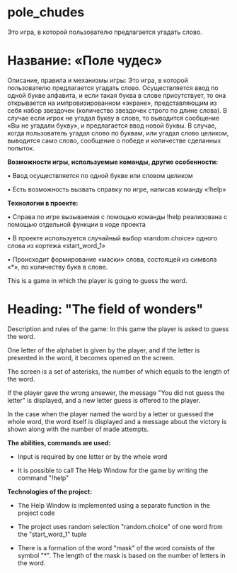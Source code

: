 # pole_chudes
Это игра, в которой пользователю предлагается угадать слово.

# Название: «Поле чудес»

Описание, правила и механизмы игры: Это игра, в которой пользователю предлагается угадать слово.
Осуществляется ввод по одной букве алфавита, и если такая буква в слове присутствует, то она открывается на импровизированном «экране»,
представляющим из себя набор звездочек (количество звездочек строго по длине слова).
В случае если игрок не угадал букву в слове, то выводится сообщение «Вы не угадали букву», и предлагается ввод новой буквы.
В случае, когда пользователь угадал слово по буквам, или угадал слово целиком, выводится само слово, сообщение о победе и количестве сделанных попыток.

**Возможности игры, используемые команды, другие особенности:**

•	Ввод осуществляется по одной букве или словом целиком

•	Есть возможность вызвать справку по игре, написав команду «!help»

**Технологии в проекте:**

•	Справа по игре вызываемая с помощью команды !help реализована с помощью отдельной функции в коде проекта

•	В проекте используется случайный выбор «random.choice» одного слова из кортежа «start_word_1»

•	Происходит формирование «маски» слова, состоящей из символа «*», по количеству букв в слове.




This is a game in which the player is going to guess the word.

# Heading: "The field of wonders"

Description and rules of the game: In this game the player is asked to guess the word.

One letter of the alphabet is given by the player, and if the letter is presented in the word, it becomes opened on the screen.

The screen is a set of asterisks, the number of which equals to the length of the word.

If the player gave the wrong ansewer, the message "You did not guess the letter" is displayed, and a new letter guess is offered to the player.

In the case when the player named the word by a letter or guessed the whole word, the word itself is displayed and a message about the victory is shown along with the number of made attempts.

**The abilities, commands are used:**

- Input is required by one letter or by the whole word

- It is possible to call The Help Window for the game by writing the command "!help"

**Technologies of the project:**

- The Help Window is implemented using a separate function in the project code

- The project uses random selection "random.choice" of one word from the "start_word_1" tuple

- There is a formation of the word "mask" of the word consists of the symbol "*". The length of the mask is based on the number of letters in the word.
